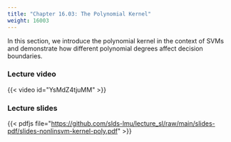 ```yaml
---
title: "Chapter 16.03: The Polynomial Kernel"
weight: 16003
---
```

In this section, we introduce the polynomial kernel in the context of SVMs and demonstrate how different polynomial degrees affect decision boundaries.

<!--more-->

### Lecture video

{{< video id="YsMdZ4tjuMM" >}}

### Lecture slides

{{< pdfjs file="https://github.com/slds-lmu/lecture_sl/raw/main/slides-pdf/slides-nonlinsvm-kernel-poly.pdf" >}}
